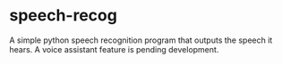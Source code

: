 # speech-recog
A simple python speech recognition program that outputs the speech it hears. A voice assistant feature is pending development.
